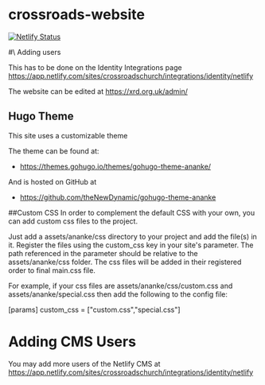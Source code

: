 # crossroads-website


[![Netlify Status](https://api.netlify.com/api/v1/badges/5507b474-10fe-4df8-9224-fafc560d7f2a/deploy-status)](https://app.netlify.com/sites/crossroadschurch/deploys)

#\ Adding users 

This has to be done on the Identity Integrations page
https://app.netlify.com/sites/crossroadschurch/integrations/identity/netlify


The website can be edited at https://xrd.org.uk/admin/


## Hugo Theme 

This site uses a customizable theme 

The theme can be found at:

- https://themes.gohugo.io/themes/gohugo-theme-ananke/

And is hosted on GitHub at 

- https://github.com/theNewDynamic/gohugo-theme-ananke


##Custom CSS
In order to complement the default CSS with your own, you can add custom css files to the project.

Just add a assets/ananke/css directory to your project and add the file(s) in it.
Register the files using the custom_css key in your site's parameter. The path referenced in the parameter should be relative to the assets/ananke/css folder.
The css files will be added in their registered order to final main.css file.

For example, if your css files are assets/ananke/css/custom.css and assets/ananke/special.css then add the following to the config file:

  [params]
    custom_css = ["custom.css","special.css"]

# Adding CMS Users

You may add more users of the Netlify CMS at https://app.netlify.com/sites/crossroadschurch/integrations/identity/netlify
